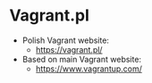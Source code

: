 # Vagrant.pl

* Polish Vagrant website:
  * https://vagrant.pl/
* Based on main Vagrant website:
  * https://www.vagrantup.com/